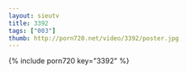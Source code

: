 ```yaml
--- 
layout: sieutv
title: 3392
tags: ["003"]
thumb: http://porn720.net/video/3392/poster.jpg
---
```

{% include porn720 key="3392" %} 
